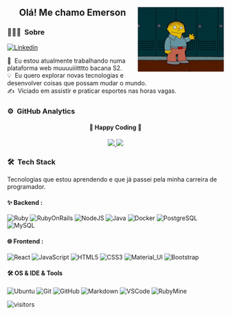 <div align="center">
  <h2> 
    Olá! Me chamo Emerson <img src="https://github.com/Emerson-Duarte/Emerson-Duarte/blob/main/gifs/ola.gif" align=right width="200px">
  </h2>
</div>

### 👨🏻‍💻 &nbsp;Sobre

[![Linkedin](https://img.shields.io/badge/-LinkedIn-blue?style=flat&logo=Linkedin&logoColor=white&link=https://www.linkedin.com/in/emerson-duarte/)](https://www.linkedin.com/in/emerson-duarte/)


🔭 &nbsp;Eu estou atualmente trabalhando numa plataforma web muuuuiiitttto bacana S2.\
💡 &nbsp;Eu quero explorar novas tecnologias e desenvolver coisas que possam mudar o mundo.\
✍️ &nbsp;Viciado em assistir e praticar esportes nas horas vagas.

### ⚙️ &nbsp;GitHub Analytics

<div align="center">
  <h4> 
    🏃 Happy Coding 🏃 
  </h4>
</div>
<p align="center">
  <a href="https://github.com/Emerson-Duarte">
    <img height="180em" src="https://github-readme-stats-eight-theta.vercel.app/api?username=Emerson-Duarte&show_icons=true&theme=algolia&include_all_commits=true&count_private=true"/>
    <img height="180em" src="https://github-readme-stats-eight-theta.vercel.app/api/top-langs/?username=Emerson-Duarte&layout=compact&langs_count=8&theme=algolia"/>
  </a>
</p>

### 🛠 &nbsp;Tech Stack

Tecnologias que estou aprendendo e que já passei pela minha carreira de programador.


#### ✨ Backend : <br />

![Ruby](https://img.shields.io/badge/-Ruby-CC342D?style=plastic&logo=ruby)
![RubyOnRails](https://img.shields.io/badge/-RubyOnRails-CC0000?style=plastic&logo=ruby-on-rails)
![NodeJS](http://img.shields.io/badge/-NodeJS-05122A?style=plastic&logo=data:image/png;base64,iVBORw0KGgoAAAANSUhEUgAAAA4AAAAOCAMAAAAolt3jAAAAgVBMVEUzmTMzkTM0mDQslSwtlS00mzQAAAA7nTsymDIzmDMwmDAymTIzmDMzmTMzmDMzmDMzlzM0mTQzmTMzmTMzmTMzmTMzmTM0mjQ1nDUxlzEymDIzmTMzmTMzmTMzmTMzmTMwlzAzmTMzmTMzmTMzmTMzmTMzmTM0mTQzmTMzmTP///8ybrFJAAAAKXRSTlMAAAAAAAAAAAAAAA9RxlIRBjSR6/7vmzkIAyd21Nt8JwMauPwrKvlQxcV6L9IAAABUSURBVAjXY2RgZGTkYGQEUl8ZwUx2EAUSZfz0jVESSPEygMAXkIgiIyMbAwT8+v+fUeU/jAfkMzKqMjLDuX//k8ZFMwrNIjRnoDkS7AUZxqcQLwAA4+0cex8ENfMAAAAASUVORK5CYII=)
![Java](https://img.shields.io/badge/-Java-05122A?style=flat-square&logo=Java&logoColor=FFA518)
![Docker](https://img.shields.io/badge/-Docker-05122A?style=flat-square&logo=docker&logoColor=2496ed)
![PostgreSQL](https://img.shields.io/badge/-PostgreSQL-05122A?style=flat-square&logo=postgresql&logoColor=0273B7)
![MySQL](http://img.shields.io/badge/-MySQL-05122A?style=flat-square&logo=mysql&logoColor=4479A1)


#### 🌐 Frontend : <br />

![React](https://img.shields.io/badge/-React-05122A?style=flat&logo=react)
![JavaScript](https://img.shields.io/badge/-JavaScript-05122A?style=flat&logo=javascript)
![HTML5](https://img.shields.io/badge/-HTML5-black?style=flat-square&logo=html5&logoColor=white)
![CSS3](https://img.shields.io/badge/-CSS3-black?style=flat-square&logo=css3)
![Material_UI](https://img.shields.io/badge/-Material_UI-black?style=flat-square&logo=material-ui)
![Bootstrap](https://img.shields.io/badge/-Bootstrap-black?style=flat-square&logo=bootstrap)

#### 🛠 OS & IDE & Tools <br />

![Ubuntu](https://img.shields.io/badge/-Ubuntu-black?style=flat-square&logo=ubuntu)
![Git](https://img.shields.io/badge/-Git-05122A?style=flat&logo=git)
![GitHub](https://img.shields.io/badge/-GitHub-05122A?style=flat&logo=github)
![Markdown](https://img.shields.io/badge/-Markdown-05122A?style=flat&logo=markdown)
![VSCode](https://img.shields.io/badge/-VSCode-05122A?style=flat&logo=visual-studio-code&logoColor=blue)
![RubyMine](https://img.shields.io/badge/-RubyMine-000000?style=plastic&logo=jetbrains)

![visitors](https://visitor-badge.glitch.me/badge?page_id=Emerson-Duarte/Emerson-Duarte)
